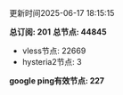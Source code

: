 更新时间2025-06-17 18:15:15

**总订阅: 201**
**总节点: 44845**
- vless节点: 22669
- hysteria2节点: 3

**google ping有效节点: 227**
